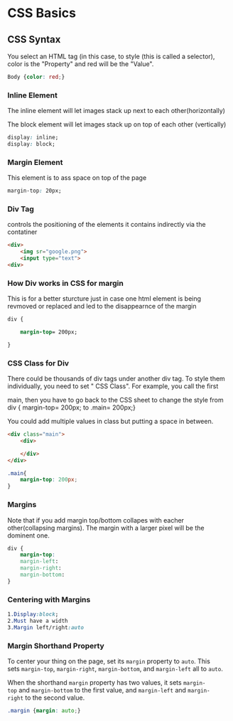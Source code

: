 # CSS Basics

## CSS Syntax

You select an HTML tag (in this case, <body></body>to style (this is called a selector), color is the "Property" and red will be the "Value".

```css
Body {color: red;}
```

### Inline Element

The inline element will let images stack up next to each other(horizontally)

The block element will let images stack up on top of each other (vertically)

```css
display: inline;
display: block;
```

### Margin Element

This element is to ass space on top of the page

```css
margin-top: 20px; 
```

### Div Tag

controls the positioning of the elements it contains indirectly via the contatiner

```html
<div>
    <img sr="google.png">
    <input type="text">
<div>
```

### How Div works in CSS for margin

This is for a better sturcture just in case one html element is being revmoved or replaced  and led to the disappearnce of the margin 

```css
div {

    margin-top= 200px; 

}
```

### CSS Class for Div

There could be thousands of div tags under another div tag. To style them individually, you need to set " CSS Class". For example, you call the first <div> main, then you have to go back to the CSS sheet to change the style from div { margin-top= 200px; to .main= 200px;}

You could add multiple values in class but putting a space in between.

```html
<div class="main">
    <div>

    </div>
</div>
```

```css
.main{
    margin-top: 200px;
}
```

### Margins

Note that if you add margin top/bottom collapes with eacher other(collapsing margins). The margin with a larger pixel will be the dominent one. 

```css
div {
    margin-top:
    margin-left:
    margin-right:
    margin-bottom:
}
```

### Centering with Margins

```css
1.Display:block;
2.Must have a width
3.Margin left/right:auto
```

### Margin Shorthand Property

To center your thing on the page, set its `margin` property to `auto`. This sets `margin-top`, `margin-right`, `margin-bottom`, and `margin-left` all to `auto`.

When the shorthand `margin` property has two values, it sets `margin-top` and `margin-bottom` to the first value, and `margin-left` and `margin-right` to the second value.

```css
.margin {margin: auto;}
```
